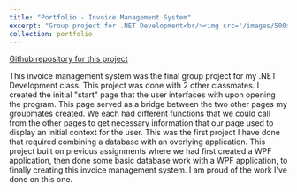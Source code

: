 ```yaml
---
title: "Portfolio - Invoice Management System"
excerpt: "Group project for .NET Development<br/><img src='/images/500x300.png'>"
collection: portfolio
---
```


[Github repository for this project](https://github.com/CarterFausett/CS3280_InvoiceSystem)

This invoice management system was the final group project for my .NET Development class. This project was done with 2 other classmates. I created the initial "start" page that the user interfaces with upon opening the program. This page served as a bridge between the two other pages my groupmates created. We each had different functions that we could call from the other pages to get necessary information that our page used to display an initial context for the user. This was the first project I have done that required combining a database with an overlying application. This project built on previous assignments where we had first created a WPF application, then done some basic database work with a WPF application, to finally creating this invoice management system. I am proud of the work I've done on this one.
